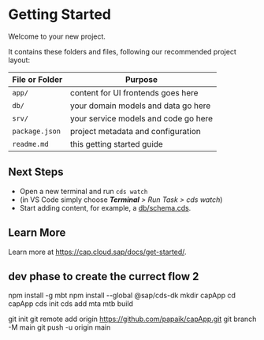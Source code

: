 # Getting Started

Welcome to your new project.

It contains these folders and files, following our recommended project layout:

File or Folder | Purpose
---------|----------
`app/` | content for UI frontends goes here
`db/` | your domain models and data go here
`srv/` | your service models and code go here
`package.json` | project metadata and configuration
`readme.md` | this getting started guide


## Next Steps

- Open a new terminal and run `cds watch` 
- (in VS Code simply choose _**Terminal** > Run Task > cds watch_)
- Start adding content, for example, a [db/schema.cds](db/schema.cds).


## Learn More

Learn more at https://cap.cloud.sap/docs/get-started/.


## dev phase to create the currect flow 2
npm install -g mbt
npm install --global @sap/cds-dk
mkdir capApp
cd capApp
cds init
cds add mta
mtb build

git init
git remote add origin https://github.com/papaik/capApp.git
git branch -M main
git push -u origin main